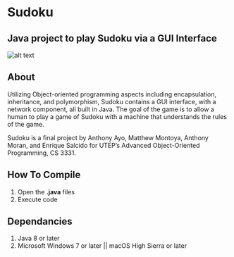 # Sudoku
## Java project to play Sudoku via a GUI Interface
![alt text](https://raw.githubusercontent.com/gigamatt/sudoku/master/img/readme_image.jpeg)

## About
Utilizing Object-oriented programming aspects including encapsulation, inheritance, and polymorphism, Sudoku contains a GUI interface, with a network component, all built in Java. The goal of the game is to allow a human to play a game of Sudoku with a machine that understands the rules of the game.

Sudoku is a final project by Anthony Ayo, Matthew Montoya, Anthony Moran, and Enrique Salcido for UTEP’s Advanced Object-Oriented Programming, CS 3331.

## How To Compile
1. Open the **.java** files
2. Execute code

## Dependancies
1. Java 8 or later
2. Microsoft Windows 7 or later || macOS High Sierra or later
